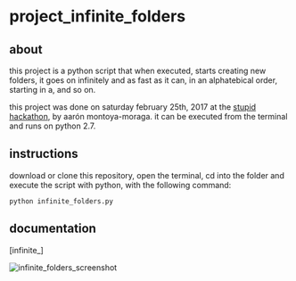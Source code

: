 # project_infinite_folders

## about

this project is a python script that when executed, starts creating new folders, it goes on infinitely and as fast as it can, in an alphatebical order, starting in a, and so on.

this project was done on saturday february 25th, 2017 at the [stupid hackathon](stupidhackaton.com), by aarón montoya-moraga. it can be executed from the terminal and runs on python 2.7.

## instructions

download or clone this repository, open the terminal, cd into the folder and execute the script with python, with the following command:

```shell
python infinite_folders.py
```

## documentation

[infinite_]

![infinite_folders_screenshot](https://github.com/montoyamoraga/project_infinite_folders/raw/master/src/infinite_folders_screenshot.png "infinite folders screenshot")
